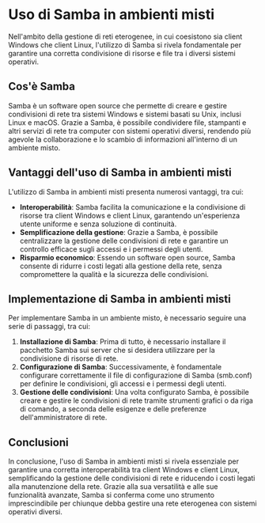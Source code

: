 # Uso di Samba in ambienti misti

Nell'ambito della gestione di reti eterogenee, in cui coesistono sia client Windows che client Linux, l'utilizzo di Samba si rivela fondamentale per garantire una corretta condivisione di risorse e file tra i diversi sistemi operativi.

## Cos'è Samba

Samba è un software open source che permette di creare e gestire condivisioni di rete tra sistemi Windows e sistemi basati su Unix, inclusi Linux e macOS. Grazie a Samba, è possibile condividere file, stampanti e altri servizi di rete tra computer con sistemi operativi diversi, rendendo più agevole la collaborazione e lo scambio di informazioni all'interno di un ambiente misto.

## Vantaggi dell'uso di Samba in ambienti misti

L'utilizzo di Samba in ambienti misti presenta numerosi vantaggi, tra cui:

- **Interoperabilità**: Samba facilita la comunicazione e la condivisione di risorse tra client Windows e client Linux, garantendo un'esperienza utente uniforme e senza soluzione di continuità.
- **Semplificazione della gestione**: Grazie a Samba, è possibile centralizzare la gestione delle condivisioni di rete e garantire un controllo efficace sugli accessi e i permessi degli utenti.
- **Risparmio economico**: Essendo un software open source, Samba consente di ridurre i costi legati alla gestione della rete, senza compromettere la qualità e la sicurezza delle condivisioni.

## Implementazione di Samba in ambienti misti

Per implementare Samba in un ambiente misto, è necessario seguire una serie di passaggi, tra cui:

1. **Installazione di Samba**: Prima di tutto, è necessario installare il pacchetto Samba sui server che si desidera utilizzare per la condivisione di risorse di rete.
2. **Configurazione di Samba**: Successivamente, è fondamentale configurare correttamente il file di configurazione di Samba (smb.conf) per definire le condivisioni, gli accessi e i permessi degli utenti.
3. **Gestione delle condivisioni**: Una volta configurato Samba, è possibile creare e gestire le condivisioni di rete tramite strumenti grafici o da riga di comando, a seconda delle esigenze e delle preferenze dell'amministratore di rete.

## Conclusioni

In conclusione, l'uso di Samba in ambienti misti si rivela essenziale per garantire una corretta interoperabilità tra client Windows e client Linux, semplificando la gestione delle condivisioni di rete e riducendo i costi legati alla manutenzione della rete. Grazie alla sua versatilità e alle sue funzionalità avanzate, Samba si conferma come uno strumento imprescindibile per chiunque debba gestire una rete eterogenea con sistemi operativi diversi.